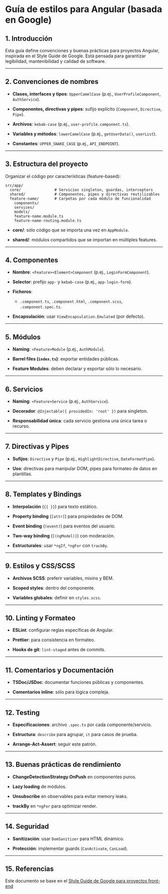 # Guía de estilos para Angular (basada en Google)

## 1. Introducción

Esta guía define convenciones y buenas prácticas para proyectos Angular, inspirada en el Style Guide de Google. Está pensada para garantizar legibilidad, mantenibilidad y calidad de software.

---

## 2. Convenciones de nombres

- **Clases, interfaces y tipos**: `UpperCamelCase` (p.ej., `UserProfileComponent`, `AuthService`).
    
- **Componentes, directivas y pipes**: sufijo explícito (`Component`, `Directive`, `Pipe`).
    
- **Archivos**: `kebab-case` (p.ej., `user-profile.component.ts`).
    
- **Variables y métodos**: `lowerCamelCase` (p.ej., `getUserData()`, `userList`).
    
- **Constantes**: `UPPER_SNAKE_CASE` (p.ej., `API_ENDPOINT`).
    

---

## 3. Estructura del proyecto

Organizar el código por características (feature-based):

```
src/app/
  core/               # Servicios singleton, guardas, interceptors
  shared/             # Componentes, pipes y directivas reutilizables
  feature-name/       # Carpetas por cada módulo de funcionalidad
    components/
    services/
    models/
    feature-name.module.ts
    feature-name-routing.module.ts
```

- **core/**: sólo código que se importa una vez en `AppModule`.
    
- **shared/**: módulos compartidos que se importan en múltiples features.
    

---

## 4. Componentes

- **Nombre**: `<Feature><Element>Component` (p.ej., `LoginFormComponent`).
    
- **Selector**: prefijo `app-` y `kebab-case` (p.ej., `app-login-form`).
    
- **Ficheros**:
    
    - `.component.ts`, `.component.html`, `.component.scss`, `.component.spec.ts`.
        
- **Encapsulación**: usar `ViewEncapsulation.Emulated` (por defecto).
    

---

## 5. Módulos

- **Naming**: `<Feature>Module` (p.ej., `AuthModule`).
    
- **Barrel files (`index.ts`)**: exportar entidades públicas.
    
- **Feature Modules**: deben declarar y exportar sólo lo necesario.
    

---

## 6. Servicios

- **Naming**: `<Feature>Service` (p.ej., `AuthService`).
    
- **Decorador**: `@Injectable({ providedIn: 'root' })` para singleton.
    
- **Responsabilidad única**: cada servicio gestiona una única tarea o recurso.
    

---

## 7. Directivas y Pipes

- **Sufijos**: `Directive` y `Pipe` (p.ej., `HighlightDirective`, `DateFormatPipe`).
    
- **Uso**: directivas para manipular DOM, pipes para formateo de datos en plantillas.
    

---

## 8. Templates y Bindings

- **Interpolación** (`{{ }}`) para texto estático.
    
- **Property binding** (`[attr]`) para propiedades de DOM.
    
- **Event binding** (`(event)`) para eventos del usuario.
    
- **Two-way binding** (`[(ngModel)]`) con moderación.
    
- **Estructurales**: usar `*ngIf`, `*ngFor` con `trackBy`.
    

---

## 9. Estilos y CSS/SCSS

- **Archivos SCSS**: preferir variables, mixins y BEM.
    
- **Scoped styles**: dentro del componente.
    
- **Variables globales**: definir en `styles.scss`.
    

---

## 10. Linting y Formateo

- **ESLint**: configurar reglas específicas de Angular.
    
- **Prettier**: para consistencia en formateo.
    
- **Hooks de git**: `lint-staged` antes de commits.
    

---

## 11. Comentarios y Documentación

- **TSDoc/JSDoc**: documentar funciones públicas y componentes.
    
- **Comentarios inline**: sólo para lógica compleja.
    

---

## 12. Testing

- **Especificaciones**: archivo `.spec.ts` por cada componente/servicio.
    
- **Estructura**: `describe` para agrupar, `it` para casos de prueba.
    
- **Arrange-Act-Assert**: seguir este patrón.
    

---

## 13. Buenas prácticas de rendimiento

- **ChangeDetectionStrategy.OnPush** en componentes puros.
    
- **Lazy loading** de módulos.
    
- **Unsubscribe** en observables para evitar memory leaks.
    
- **trackBy** en `*ngFor` para optimizar render.
    

---

## 14. Seguridad

- **Sanitización**: usar `DomSanitizer` para HTML dinámico.
    
- **Protección**: implementar guards (`CanActivate`, `CanLoad`).
    

---

## 15. Referencias

Este documento se base en el [Style Guide de Google para proyectos front-end](https://angular.io/guide/styleguide)